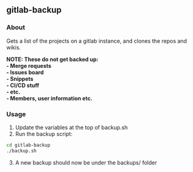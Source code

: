 ## gitlab-backup

### About

Gets a list of the projects on a gitlab instance, and clones the repos and wikis.

**NOTE: These do not get backed up:**  
**- Merge requests**  
**- Issues board**  
**- Snippets**  
**- CI/CD stuff**  
**- etc.**  
**- Members, user information etc.**  

### Usage

1. Update the variables at the top of backup.sh
2. Run the backup script:
```bash
cd gitlab-backup
./backup.sh
```
3. A new backup should now be under the backups/ folder
